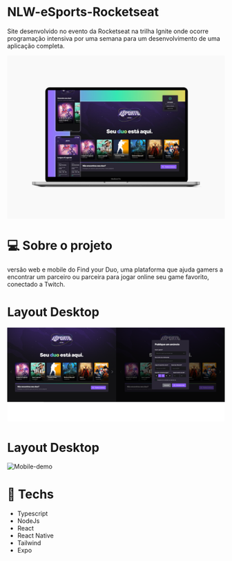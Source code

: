 # NLW-eSports-Rocketseat
Site desenvolvido no evento da Rocketseat na trilha Ignite onde ocorre programação intensiva por uma semana para um desenvolvimento de uma aplicação completa.

![Web-intro](imgs-readme/intro.jpg "Title")

# 💻 Sobre o projeto
versão web e mobile do Find your Duo, uma plataforma que ajuda gamers a encontrar um parceiro ou parceira para jogar online seu game favorito, conectado a Twitch.

# Layout Desktop

![Web-demo](imgs-readme/desktop-demo.png "Title")


# Layout Desktop

![Mobile-demo](imgs-readme/mobile-demo.png-demo.png "Title")


# 🚀 **Techs**

- Typescript
- NodeJs
- React
- React Native
- Tailwind
- Expo
